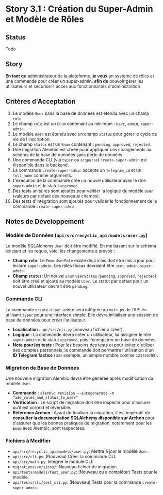 # Story 3.1 : Création du Super-Admin et Modèle de Rôles

## Status
Todo

## Story
**En tant qu**'administrateur de la plateforme,
**je veux** un système de rôles et une commande pour créer un super-admin,
**afin de** pouvoir gérer les utilisateurs et sécuriser l'accès aux fonctionnalités d'administration.

## Critères d'Acceptation
1.  Le modèle `User` dans la base de données est étendu avec un champ `role`.
2.  Le champ `role` est un `Enum` contenant au minimum : `user`, `admin`, `super-admin`.
3.  Le modèle `User` est étendu avec un champ `status` pour gérer le cycle de vie de l'inscription.
4.  Le champ `status` est un `Enum` contenant : `pending`, `approved`, `rejected`.
5.  Une migration Alembic est créée pour appliquer ces changements au schéma de la base de données sans perte de données.
6.  Une commande CLI (via `typer` ou `argparse`) `create-super-admin` est disponible dans le backend.
7.  La commande `create-super-admin` accepte un `telegram_id` et un `full_name` comme arguments.
8.  L'exécution de la commande crée un nouvel utilisateur avec le rôle `super-admin` et le statut `approved`.
9.  Des tests unitaires sont ajoutés pour valider la logique du modèle `User` (valeurs par défaut des nouveaux champs).
10. Des tests d'intégration sont ajoutés pour valider le fonctionnement de la commande `create-super-admin`.

## Notes de Développement

### Modèle de Données (`api/src/recyclic_api/models/user.py`)
Le modèle SQLAlchemy `User` doit être modifié. En me basant sur le schéma existant et les requis, voici les changements à prévoir :
-   **Champ `role`**: Le `Enum` `UserRole` existe déjà mais doit être mis à jour pour inclure `super-admin`. Les rôles finaux devraient être `user`, `admin`, `super-admin`.
-   **Champ `status`**: Un nouvel `Enum` `UserStatus` (`pending`, `approved`, `rejected`) doit être créé et ajouté au modèle `User`. Le statut par défaut pour un nouvel utilisateur devrait être `pending`.

### Commande CLI
La commande `create-super-admin` sera intégrée au `main.py` de l'API en utilisant `typer` pour une interface simple. Elle devra initialiser une session de base de données pour créer l'utilisateur.
-   **Localisation** : `api/src/cli.py` (nouveau fichier à créer).
-   **Logique** : La commande devra créer un utilisateur, lui assigner le rôle `super-admin` et le statut `approved`, puis l'enregistrer en base de données.
-   **Note pour les tests** : Pour les besoins des tests et pour éviter d'utiliser des comptes personnels, la commande doit permettre l'utilisation d'un **ID Telegram factice** (par exemple, un simple nombre comme `123456789`).

### Migration de Base de Données
Une nouvelle migration Alembic devra être générée après modification du modèle `User`.
-   **Commande** : `alembic revision --autogenerate -m "add_roles_and_status_to_user"`
-   **Vérification** : Le script de migration doit être inspecté pour s'assurer qu'il est correct et réversible.
-   **Référence Archon** : Avant de finaliser la migration, il est impératif de **consulter la documentation SQLAlchemy disponible sur Archon** pour s'assurer que les bonnes pratiques de migration, notamment pour les `Enum` avec Alembic, sont respectées.

### Fichiers à Modifier
-   `api/src/recyclic_api/models/user.py`: Mettre à jour le modèle `User`.
-   `api/src/cli.py`: (Nouveau) Créer la commande CLI.
-   `api/src/main.py`: Intégrer le module CLI.
-   `migrations/versions/`: Nouveau fichier de migration.
-   `api/tests/models/test_user.py`: (Nouveau ou à compléter) Tests pour le modèle.
-   `api/tests/cli/test_cli.py`: (Nouveau) Tests pour la commande `create-super-admin`.
